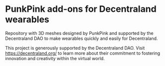 # PunkPink add-ons for Decentraland wearables
Repository with 3D meshes designed by PunkPink and supported by the Decentraland DAO to make wearables quickly and easily for Decentraland.

This project is generously supported by the Decentraland DAO. Visit https://decentraland.org/ to learn more about their commitment to fostering innovation and creativity within the virtual world.
